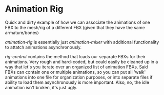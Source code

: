 # Animation Rig

Quick and dirty example of how we can associate the animations of one FBX to the mesh/rig of a different FBX (given that they have the same armature/bones)

*animation-rig* is essentially just *animation-mixer* with additional functionality to attatch animations asynchronously.

*rig-control* contains the method that loads our separate FBXs for their animations. Very rough and hard-coded, but could easily be cleaned up in a way that let's you iterate over an organized list of animation FBXs. Said FBXs can contain one or multiple animations, so you can put all 'walk' animations into one file for organization purposes, or into separate files if ability to load them asynchronously is more important. Also, no, the idle animation isn't broken, it's just ugly.